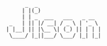 ```
      _  _                    
     | |(_)                   
     | | _  ___   ___   _ __  
 _   | || |/ __| / _ \ | '_ \ 
| |__| || |\__ \| (_) || | | |
 \____/ |_||___/ \___/ |_| |_|
```
                              
                              


<!--
**Jison4ik/Jison4ik** is a ✨ _special_ ✨ repository because its `README.md` (this file) appears on your GitHub profile.

Here are some ideas to get you started:

- 🔭 I’m currently working on ...
- 🌱 I’m currently learning ...
- 👯 I’m looking to collaborate on ...
- 🤔 I’m looking for help with ...
- 💬 Ask me about ...
- 📫 How to reach me: ...
- 😄 Pronouns: ...
- ⚡ Fun fact: ...
-->
